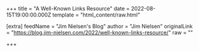 
+++
title = "A Well-Known Links Resource"
date = 2022-08-15T19:00:00.000Z
template = "html_content/raw.html"

[extra]
feedName = "Jim Nielsen's Blog"
author = "Jim Nielsen"
originalLink = "https://blog.jim-nielsen.com/2022/well-known-links-resource/"
raw = ""

+++

